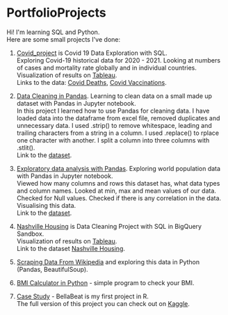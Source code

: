 # PortfolioProjects
Hi! I'm learning SQL and Python.  
Here are some small projects I've done:   

1. [Covid_project](https://github.com/Anna-Roman/PortfolioProjects/blob/main/Covid_project.sql)  is Covid 19 Data Exploration with SQL.    
Exploring Covid-19 historical data for 2020 - 2021. Looking at numbers of cases and mortality rate globally and in individual countries.  
   Visualization of results on [Tableau](https://public.tableau.com/views/Covid-19project_16998987305370/Dashboard1?:language=en-US&:sid=&:display_count=n&:origin=viz_share_link).    
   Links to the data: [Covid Deaths](https://github.com/AlexTheAnalyst/PortfolioProjects/blob/main/CovidDeaths.xlsx), [Covid Vaccinations](https://github.com/AlexTheAnalyst/PortfolioProjects/blob/main/CovidVaccinations.xlsx).  
     
3. [Data Cleaning in Pandas](https://github.com/Anna-Roman/PortfolioProjects/blob/main/Data_Cleaning_in_Pandas.ipynb). Learning to clean data on a small made up dataset with Pandas in Jupyter notebook.  
   In this project I learned how to use Pandas for cleaning data. I have loaded data into the dataframe from excel file, removed duplicates and unnecessary data. I used .strip() to remove whitespace, leading and trailing characters from a string in a column.  I used .replace() to rplace one character with another. I split a column into three columns with .stlit().   
   Link to the [dataset](https://github.com/AlexTheAnalyst/PandasYouTubeSeries/blob/main/Customer%20Call%20List.xlsx).
        
4. [Exploratory data analysis with Pandas](https://github.com/Anna-Roman/PortfolioProjects/blob/main/Exploratory_Data_Analysis_in_Pandas.ipynb). Exploring world population data with Pandas in Jupyter notebook.    
Viewed how many columns  and rows this dataset has, what data types and column names. Looked at min, max and mean values of our data. Checked for Null values. Checked if there is any correlation in the data. Visualising this data.  
   Link to the [dataset](https://github.com/AlexTheAnalyst/PandasYouTubeSeries/blob/main/world_population.csv).
     
6. [Nashville Housing](https://github.com/Anna-Roman/PortfolioProjects/blob/main/Nashville%20Housing%20-%20Data%20Cleaning%20Project) is Data Cleaning Project with SQL in BigQuery Sandbox.  
    Visualization of results on [Tableau](https://public.tableau.com/views/nashville_housing/Dashboard1?:language=en-US&:sid=&:display_count=n&:origin=viz_share_link).  
   Link to the dataset [Nashville Housing](https://github.com/AlexTheAnalyst/PortfolioProjects/blob/main/Nashville%20Housing%20Data%20for%20Data%20Cleaning.xlsx).
     
7. [Scraping Data From Wikipedia](https://github.com/Anna-Roman/PortfolioProjects/blob/main/Scraping_from_Wiki_and_%20explore.ipynb) and exploring this data in Python (Pandas, BeautifulSoup).
     
8. [BMI Calculator in Python](https://github.com/Anna-Roman/PortfolioProjects/blob/main/bmi.py) - simple program to check your BMI.
     
9. [Case Study](https://github.com/Anna-Roman/PortfolioProjects/blob/main/case_study_in_r.R) - BellaBeat is my first project in R.  
    The full version of this project you can check out on [Kaggle](https://www.kaggle.com/code/annar0man/bellabeat-case-study).  
